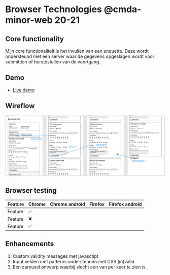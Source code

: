 # Browser Technologies @cmda-minor-web 20-21

## Core functionality

Mijn core functionaliteit is het invullen van een enquette. Deze wordt ondersteund met een server waar de gegevens opgeslagen wordt voor submittion of herstestellen van de voortgang.

## Demo

- [Live demo](#)

## Wireflow

![Wireflow](./assets/wireflow.png)

## Browser testing

| Feature | Chrome | Chrome android | Firefox | Firefox android |
| ------- | ------ | -------------- | ------- | --------------- |
| Feature | ✅     |                |         |                 |
| Feature | ❌     |                |         |                 |
| Feature | ✅     |                |         |                 |


## Enhancements
1. Custom validity messages met javasctipt
2. Input velden met patterns ondersteunen met CSS (in)valid
3. Een carousel ontwerp waarbij slecht een van per keer te zien is.